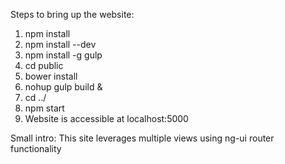 Steps to bring up the website:
1. npm install
2. npm install --dev
3. npm install -g gulp
4. cd public
5. bower install
6. nohup gulp build &
7. cd ../
8. npm start
9. Website is accessible at localhost:5000

Small intro: This site leverages multiple views using ng-ui router functionality
